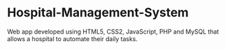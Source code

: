 # Hospital-Management-System
Web app developed using HTML5, CSS2, JavaScript, PHP and MySQL that allows a hospital to automate their daily tasks.
